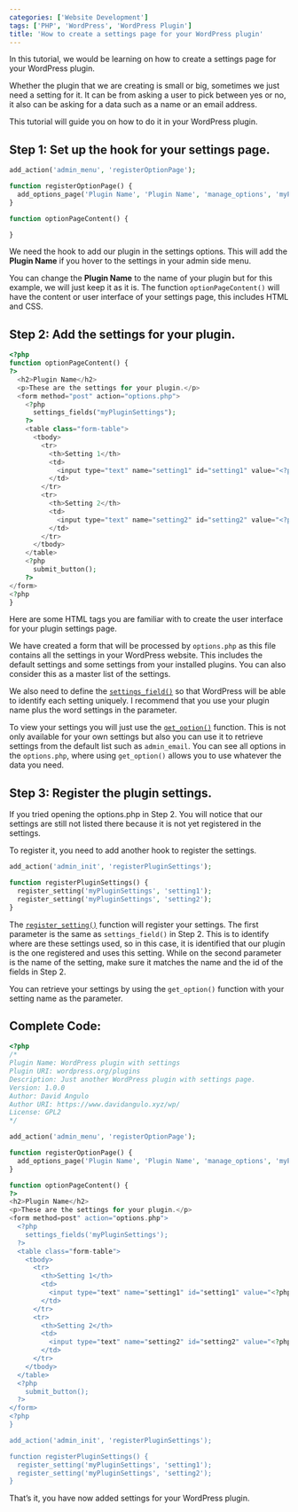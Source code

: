 ```yaml
---
categories: ['Website Development']
tags: ['PHP', 'WordPress', 'WordPress Plugin']
title: 'How to create a settings page for your WordPress plugin'
---
```

In this tutorial, we would be learning on how to create a settings page for your WordPress plugin.

Whether the plugin that we are creating is small or big, sometimes we just need a setting for it. It can be from asking a user to pick between yes or no, it also can be asking for a data such as a name or an email address.

This tutorial will guide you on how to do it in your WordPress plugin.

## Step 1: Set up the hook for your settings page.

```php
add_action('admin_menu', 'registerOptionPage');

function registerOptionPage() {
  add_options_page('Plugin Name', 'Plugin Name', 'manage_options', 'myPluginSettings', 'optionPageContent');
}

function optionPageContent() {

}
```

We need the hook to add our plugin in the settings options. This will add the **Plugin Name** if you hover to the settings in your admin side menu.

You can change the **Plugin Name** to the name of your plugin but for this example, we will just keep it as it is. The function `optionPageContent()` will have the content or user interface of your settings page, this includes HTML and CSS.


## Step 2: Add the settings for your plugin.
```php
<?php
function optionPageContent() {
?>
  <h2>Plugin Name</h2>
  <p>These are the settings for your plugin.</p>
  <form method="post" action="options.php">
    <?php
      settings_fields("myPluginSettings");
    ?>
    <table class="form-table">
      <tbody>
        <tr>
          <th>Setting 1</th>
          <td>
            <input type="text" name="setting1" id="setting1" value="<?php echo get_option('setting1');?>"><br><span class="description"> Enter your description for the setting 1 here.</span>
          </td>
        </tr>
        <tr>
          <th>Setting 2</th>
          <td>
            <input type="text" name="setting2" id="setting2" value="<?php echo get_option('setting2');?>"><br><span class="description"> Enter your description for the setting 2 here.</span>
          </td>
        </tr>
      </tbody>
    </table>
    <?php
      submit_button();
    ?>
</form>
<?php
}
```

Here are some HTML tags you are familiar with to create the user interface for your plugin settings page.

We have created a form that will be processed by `options.php` as this file contains all the settings in your WordPress website. This includes the default settings and some settings from your installed plugins. You can also consider this as a master list of the settings.

We also need to define the [`settings_field()`](https://codex.wordpress.org/Function_Reference/settings_fields) so that WordPress will be able to identify each setting uniquely. I recommend that you use your plugin name plus the word settings in the parameter.

To view your settings you will just use the [`get_option()`](https://developer.wordpress.org/reference/functions/get_option/) function. This is not only available for your own settings but also you can use it to retrieve settings from the default list such as `admin_email`. You can see all options in the `options.php`, where using `get_option()` allows you to use whatever the data you need.

## Step 3: Register the plugin settings.
If you tried opening the options.php in Step 2. You will notice that our settings are still not listed there because it is not yet registered in the settings.

To register it, you need to add another hook to register the settings.

```php
add_action('admin_init', 'registerPluginSettings');

function registerPluginSettings() {
  register_setting('myPluginSettings', 'setting1');
  register_setting('myPluginSettings', 'setting2');
}
```

The [`register_setting()`](https://developer.wordpress.org/reference/functions/register_setting/) function will register your settings. The first parameter is the same as `settings_field()` in Step 2. This is to identify where are these settings used, so in this case, it is identified that our plugin is the one registered and uses this setting. While on the second parameter is the name of the setting, make sure it matches the name and the id of the fields in Step 2.

You can retrieve your settings by using the `get_option()` function with your setting name as the parameter.

## Complete Code:
```php
<?php
/*
Plugin Name: WordPress plugin with settings
Plugin URI: wordpress.org/plugins
Description: Just another WordPress plugin with settings page.
Version: 1.0.0
Author: David Angulo
Author URI: https://www.davidangulo.xyz/wp/
License: GPL2
*/

add_action('admin_menu', 'registerOptionPage');

function registerOptionPage() {
  add_options_page('Plugin Name', 'Plugin Name', 'manage_options', 'myPluginSettings', 'optionPageContent');
}

function optionPageContent() {
?>
<h2>Plugin Name</h2>
<p>These are the settings for your plugin.</p>
<form method=post" action="options.php">
  <?php
    settings_fields('myPluginSettings');
  ?>
  <table class="form-table">
    <tbody>
      <tr>
        <th>Setting 1</th>
        <td>
          <input type="text" name="setting1" id="setting1" value="<?php echo get_option('setting1');?>"><br><span class="description"> Enter your description for the setting 1 here.</span>
        </td>
      </tr>
      <tr>
        <th>Setting 2</th>
        <td>
          <input type="text" name="setting2" id="setting2" value="<?php echo get_option('setting2');?>"><br><span class="description"> Enter your description for the setting 2 here.</span>
        </td>
      </tr>                    
    </tbody>
  </table>
  <?php 
    submit_button();
  ?>
</form>
<?php
}

add_action('admin_init', 'registerPluginSettings');

function registerPluginSettings() {
  register_setting('myPluginSettings', 'setting1');
  register_setting('myPluginSettings', 'setting2');
}
```

That’s it, you have now added settings for your WordPress plugin.
